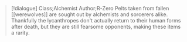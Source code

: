 >[!dialogue] Class;Alchemist Author;R-Zero
>Pelts taken from fallen [[werewolves]] are sought out by alchemists and sorcerers alike. Thankfully the lycanthropes don't actually return to their human forms after death, but they are still fearsome opponents, making these items a rarity.
